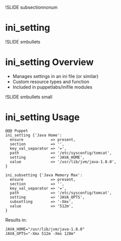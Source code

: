 !SLIDE subsectionnonum
# ini_setting

!SLIDE smbullets
# ini_setting Overview

* Manages settings in an ini file (or similar)
* Custom resource types and function
* Included in puppetlabs/inifile modules


!SLIDE smbullets small
# ini_setting Usage

    @@@ Puppet
    ini_setting {'Java Home':
      ensure            => present,
      section           => '',
      key_val_separator => '=',
      path              => '/etc/sysconfig/tomcat',
      setting           => 'JAVA_HOME',
      value             => '/usr/lib/jvm/java-1.8.0',
    }

    ini_subsetting {'Java Memory Max':
      ensure            => present,
      section           => '',
      key_val_separator => '=',
      path              => '/etc/sysconfig/tomcat',
      setting           => 'JAVA_OPTS',
      subsetting        => '-Xmx',
      value             => '512m',
    }

Results in:

    JAVA_HOME="/usr/lib/jvm/java-1.8.0"
    JAVA_OPTS="-Xmx 512m -Xms 128m"
